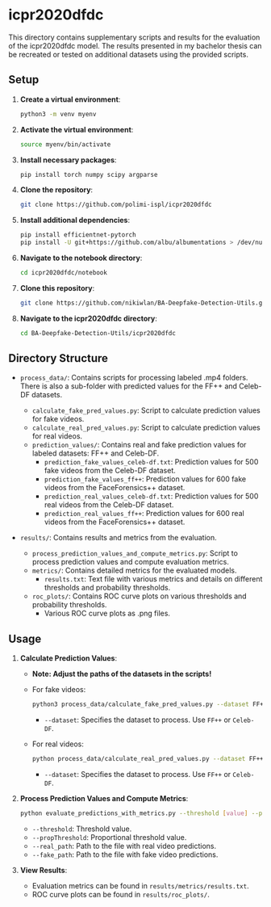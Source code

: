 # icpr2020dfdc

This directory contains supplementary scripts and results for the evaluation of the icpr2020dfdc model. 
The results presented in my bachelor thesis can be recreated or tested on additional datasets using the provided scripts.

## Setup

1. **Create a virtual environment**:
    ```sh
    python3 -m venv myenv
    ```

2. **Activate the virtual environment**:
    ```sh
    source myenv/bin/activate
    ```

3. **Install necessary packages**:
    ```sh
    pip install torch numpy scipy argparse
    ```

4. **Clone the repository**:
    ```sh
    git clone https://github.com/polimi-ispl/icpr2020dfdc
    ```

5. **Install additional dependencies**:
    ```sh
    pip install efficientnet-pytorch
    pip install -U git+https://github.com/albu/albumentations > /dev/null
    ```

6. **Navigate to the notebook directory**:
    ```sh
    cd icpr2020dfdc/notebook
    ```
7. **Clone this repository**:
    ```sh
    git clone https://github.com/nikiwlan/BA-Deepfake-Detection-Utils.git
    ```
8. **Navigate to the icpr2020dfdc directory**:
    ```sh
    cd BA-Deepfake-Detection-Utils/icpr2020dfdc
    ```    

## Directory Structure

- `process_data/`: Contains scripts for processing labeled .mp4 folders. There is also a sub-folder with predicted values for the FF++ and Celeb-DF datasets.
  - `calculate_fake_pred_values.py`: Script to calculate prediction values for fake videos.
  - `calculate_real_pred_values.py`: Script to calculate prediction values for real videos.
  - `prediction_values/`: Contains real and fake prediction values for labeled datasets: FF++ and Celeb-DF.
    - `prediction_fake_values_celeb-df.txt`: Prediction values for 500 fake videos from the Celeb-DF dataset.
    - `prediction_fake_values_ff++`: Prediction values for 600 fake videos from the FaceForensics++ dataset.
    - `prediction_real_values_celeb-df.txt`: Prediction values for 500 real videos from the Celeb-DF dataset.
    - `prediction_real_values_ff++`: Prediction values for 600 real videos from the FaceForensics++ dataset.

- `results/`: Contains results and metrics from the evaluation.
  - `process_prediction_values_and_compute_metrics.py`: Script to process prediction values and compute evaluation metrics.
  - `metrics/`: Contains detailed metrics for the evaluated models.
    - `results.txt`: Text file with various metrics and details on different thresholds and probability thresholds.
  - `roc_plots/`: Contains ROC curve plots on various thresholds and probability thresholds.
    - Various ROC curve plots as .png files.

## Usage

1. **Calculate Prediction Values**:
    - **Note: Adjust the paths of the datasets in the scripts!**
    - For fake videos:
        ```sh
        python3 process_data/calculate_fake_pred_values.py --dataset FF++
        ```
        - `--dataset`: Specifies the dataset to process. Use `FF++` or `Celeb-DF`.

    - For real videos:
        ```sh
        python process_data/calculate_real_pred_values.py --dataset FF++
        ```
        - `--dataset`: Specifies the dataset to process. Use `FF++` or `Celeb-DF`.

2. **Process Prediction Values and Compute Metrics**:
    ```sh
    python evaluate_predictions_with_metrics.py --threshold [value] --propThreshold [value] --real_path [path_to_real_predictions] --fake_path [path_to_fake_predictions]
    ```
    - `--threshold`: Threshold value.
    - `--propThreshold`: Proportional threshold value.
    - `--real_path`: Path to the file with real video predictions.
    - `--fake_path`: Path to the file with fake video predictions.

3. **View Results**:
    - Evaluation metrics can be found in `results/metrics/results.txt`.
    - ROC curve plots can be found in `results/roc_plots/`.
